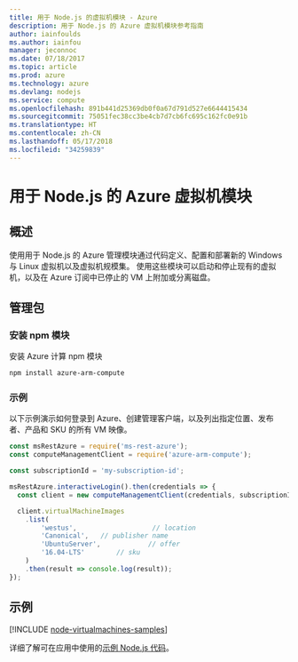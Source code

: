 ```yaml
---
title: 用于 Node.js 的虚拟机模块 - Azure
description: 用于 Node.js 的 Azure 虚拟机模块参考指南
author: iainfoulds
ms.author: iainfou
manager: jeconnoc
ms.date: 07/18/2017
ms.topic: article
ms.prod: azure
ms.technology: azure
ms.devlang: nodejs
ms.service: compute
ms.openlocfilehash: 891b441d25369db0f0a67d791d527e6644415434
ms.sourcegitcommit: 75051fec38cc3be4cb7d7cb6fc695c162fc0e91b
ms.translationtype: HT
ms.contentlocale: zh-CN
ms.lasthandoff: 05/17/2018
ms.locfileid: "34259839"
---
```

# <a name="azure-virtual-machine-modules-for-nodejs"></a>用于 Node.js 的 Azure 虚拟机模块

## <a name="overview"></a>概述

使用用于 Node.js 的 Azure 管理模块通过代码定义、配置和部署新的 Windows 与 Linux 虚拟机以及虚拟机规模集。 使用这些模块可以启动和停止现有的虚拟机，以及在 Azure 订阅中已停止的 VM 上附加或分离磁盘。

## <a name="management-package"></a>管理包

### <a name="install-the-npm-module"></a>安装 npm 模块

安装 Azure 计算 npm 模块

```bash
npm install azure-arm-compute
```   

### <a name="example"></a>示例

以下示例演示如何登录到 Azure、创建管理客户端，以及列出指定位置、发布者、产品和 SKU 的所有 VM 映像。

```javascript
const msRestAzure = require('ms-rest-azure');
const computeManagementClient = require('azure-arm-compute');

const subscriptionId = 'my-subscription-id';

msRestAzure.interactiveLogin().then(credentials => {
  const client = new computeManagementClient(credentials, subscriptionId);

  client.virtualMachineImages
    .list(
        'westus',                   // location
        'Canonical',   // publisher name
        'UbuntuServer',            // offer
        '16.04-LTS'        // sku
    )
    .then(result => console.log(result));
});
```

## <a name="samples"></a>示例

[!INCLUDE [node-virtualmachines-samples](../docs-ref-conceptual/includes/virtualmachines-samples.md)]

详细了解可在应用中使用的[示例 Node.js 代码](https://azure.microsoft.com/resources/samples/?platform=nodejs)。
